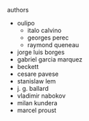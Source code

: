 authors

- oulipo
	- italo calvino
	- georges perec
	- raymond queneau
- jorge luis borges
- gabriel garcia marquez
- beckett
- cesare pavese
- stanislaw lem
- j. g. ballard
- vladimir nabokov
- milan kundera
- marcel proust